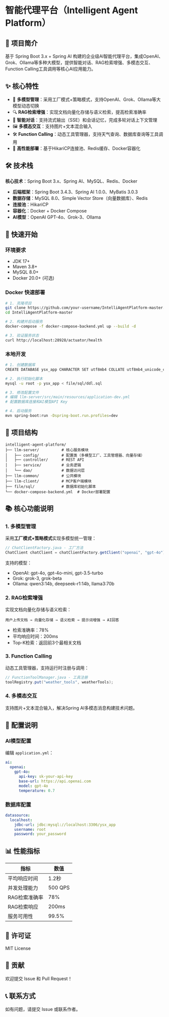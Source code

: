 # 智能代理平台（Intelligent Agent Platform）

## 📖 项目简介

基于 Spring Boot 3.x + Spring AI 构建的企业级AI智能代理平台，集成OpenAI、Grok、Ollama等多种大模型，提供智能对话、RAG检索增强、多模态交互、Function Calling工具调用等核心AI应用能力。

## ✨ 核心特性

- 🎯 **多模型管理**：采用工厂模式+策略模式，支持OpenAI、Grok、Ollama等大模型动态切换
- 🔍 **RAG检索增强**：实现文档向量化存储与语义检索，提高检索准确率
- 💬 **智能对话**：支持流式输出（SSE）和会话记忆，完成多轮对话上下文管理
- 🖼️ **多模态交互**：支持图片+文本混合输入
- 🛠️ **Function Calling**：动态工具管理器，支持天气查询、数据库查询等工具调用
- 🐳 **高性能部署**：基于HikariCP连接池、Redis缓存、Docker容器化

## 🛠️ 技术栈

**核心技术**：Spring Boot 3.x、Spring AI、MySQL、Redis、Docker

- **后端框架**：Spring Boot 3.4.3、Spring AI 1.0.0、MyBatis 3.0.3
- **数据存储**：MySQL 8.0、Simple Vector Store（向量数据库）、Redis
- **连接池**：HikariCP
- **容器化**：Docker + Docker Compose
- **AI模型**：OpenAI GPT-4o、Grok-3、Ollama

## 🚀 快速开始

### 环境要求

- JDK 17+
- Maven 3.8+
- MySQL 8.0+
- Docker 20.0+ (可选)

### Docker 快速部署

```bash
# 1. 克隆项目
git clone https://github.com/your-username/IntelliAgentPlatform-master.git
cd IntelliAgentPlatform-master

# 2. 构建并启动服务
docker-compose -f docker-compose-backend.yml up --build -d

# 3. 验证服务状态
curl http://localhost:28928/actuator/health
```

### 本地开发

```bash
# 1. 创建数据库
CREATE DATABASE ysx_app CHARACTER SET utf8mb4 COLLATE utf8mb4_unicode_ci;

# 2. 执行初始化脚本
mysql -u root -p ysx_app < file/sql/ddl.sql

# 3. 修改配置文件
# 编辑 llm-server/src/main/resources/application-dev.yml
# 配置数据库连接和AI模型API Key

# 4. 启动服务
mvn spring-boot:run -Dspring-boot.run.profiles=dev
```

## 📁 项目结构

```
intelligent-agent-platform/
├── llm-server/          # 核心服务模块
│   ├── config/          # 配置类（多模型工厂、工具管理器、向量存储）
│   ├── controller/      # REST API
│   ├── service/         # 业务逻辑
│   └── dao/             # 数据访问层
├── llm-common/          # 公共模块
├── llm-client/          # MCP客户端模块
├── file/sql/            # 数据库初始化脚本
└── docker-compose-backend.yml  # Docker部署配置
```

## 📚 核心功能说明

### 1. 多模型管理

采用**工厂模式+策略模式**实现多模型统一管理：

```java
// ChatClientFactory.java - 工厂方法
ChatClient chatClient = chatClientFactory.getClient("openai", "gpt-4o");
```

支持的模型：
- OpenAI: gpt-4o, gpt-4o-mini, gpt-3.5-turbo
- Grok: grok-3, grok-beta
- Ollama: qwen3:14b, deepseek-r1:14b, llama3:70b

### 2. RAG检索增强

实现文档向量化存储与语义检索：

```
用户上传文档 → 向量化存储 → 语义检索 → 提示词增强 → AI回答
```

- 检索准确率：78%
- 平均响应时间：200ms
- Top-K检索：返回前3个最相关文档

### 3. Function Calling

动态工具管理器，支持运行时注册与调用：

```java
// FunctionToolManager.java - 工具注册
toolRegistry.put("weather_tools", weatherTools);
```

### 4. 多模态交互

支持图片+文本混合输入，解决Spring AI多模态消息构建技术问题。

## 🔧 配置说明

### AI模型配置

编辑 `application.yml`：

```yaml
ai:
  openai:
    gpt-4o:
      api-key: sk-your-api-key
      base-url: https://api.openai.com
      model: gpt-4o
      temperature: 0.7
```

### 数据库配置

```yaml
datasource:
  localhost:
    jdbc-url: jdbc:mysql://localhost:3306/ysx_app
    username: root
    password: your_password
```

## 📊 性能指标

| 指标 | 数值 |
|------|------|
| 平均响应时间 | 1.2秒 |
| 并发处理能力 | 500 QPS |
| RAG检索准确率 | 78% |
| RAG检索响应 | 200ms |
| 服务可用性 | 99.5% |

## 📄 许可证

MIT License

## 👥 贡献

欢迎提交 Issue 和 Pull Request！

## 📞 联系方式

如有问题，请提交 Issue 或联系作者。
